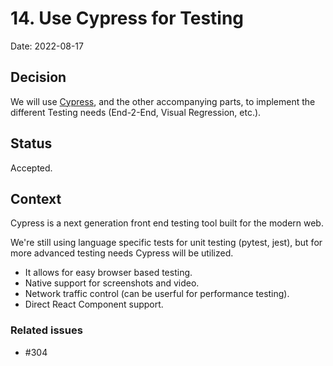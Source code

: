 # 14. Use Cypress for Testing

Date: 2022-08-17

## Decision

We will use [Cypress](https://docs.cypress.io/guides/overview/why-cypress), and the other accompanying parts, to implement the different Testing needs (End-2-End, Visual Regression, etc.).

## Status

Accepted.

## Context

Cypress is a next generation front end testing tool built for the modern web.

We're still using language specific tests for unit testing (pytest, jest), but for more advanced testing needs Cypress will be utilized.

- It allows for easy browser based testing.
- Native support for screenshots and video.
- Network traffic control (can be userful for performance testing).
- Direct React Component support.

### Related issues

- #304
